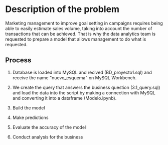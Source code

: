 
# Description of the problem

Marketing management to improve goal setting in campaigns requires being able to easily estimate sales volume, taking into account the number of transactions that can be achieved. That is why the data analytics team is requested to prepare a model that allows management to do what is requested.

## Process

1. Database is loaded into MySQL and recived (BD_proyecto1.sql) and receive the name "nuevo_esquema" on MySQL Workbench.

2. We create the query that answers the business question (3.1_query.sql) and load the data into the script by making a connection with MySQL and converting it into a dataframe (Modelo.ipynb).

3. Build the model

4. Make predictions

5. Evaluate the accuracy of the model

6. Conduct analysis for the business
